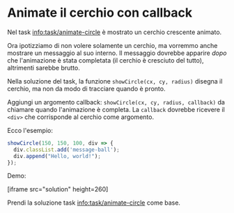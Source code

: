 
# Animate il cerchio con callback

Nel task <info:task/animate-circle> è mostrato un cerchio crescente animato.

Ora ipotizziamo di non volere solamente un cerchio, ma vorremmo anche mostrare un messaggio al suo interno. Il messaggio dovrebbe apparire *dopo* che l'animazione è stata completata (il cerchio è cresciuto del tutto), altrimenti sarebbe brutto.

Nella soluzione del task, la funzione `showCircle(cx, cy, radius)` disegna il cerchio, ma non da modo di tracciare quando è pronto.

Aggiungi un argomento callback: `showCircle(cx, cy, radius, callback)` da chiamare quando l'animazione è completa. La `callback` dovrebbe ricevere il `<div>` che corrisponde al cerchio come argomento.

Ecco l'esempio:

```js
showCircle(150, 150, 100, div => {
  div.classList.add('message-ball');
  div.append("Hello, world!");
});
```

Demo:

[iframe src="solution" height=260]

Prendi la soluzione task <info:task/animate-circle> come base.
